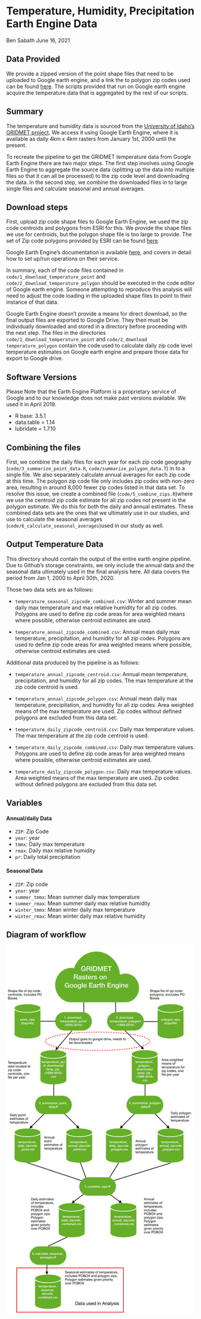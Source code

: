 Temperature, Humidity, Precipitation Earth Engine Data
================
Ben Sabath
June 16, 2021

## Data Provided

We provide a zipped version of the point shape files that need to be
uploaded to Google earth engine, and a link the to polygon zip codes
used can be found [here](https://developers.google.com/earth-engine/).
The scripts provided that run on Google earth engine acquire the
temperature data that is aggregated by the rest of our scripts.

## Summary

The temperature and humidity data is sourced from the [University of
Idaho’s GRIDMET
project](https://developers.google.com/earth-engine/datasets/catalog/IDAHO_EPSCOR_GRIDMET).
We access it using Google Earth Engine, where it is available as daily
4km x 4km rasters from January 1st, 2000 until the present.

To recreate the pipeline to get the GRIDMET temperature data from Google
Earth Engine there are two major steps. The first step involves using
Google Earth Engine to aggregate the source data (splitting up the data
into multiple files so that it can all be processed) to the zip code
level and downloading the data. In the second step, we combine the
downloaded files in to large single files and calculate seasonal and
annual averages.

## Download steps

First, upload zip code shape files to Google Earth Engine, we used the
zip code centroids and polygons from ESRI for this. We provide the shape
files we use for centroids, but the polygon shape file is too large to
provide. The set of Zip code polygons provided by ESRI can be found
[here](https://www.arcgis.com/home/item.html?id=8d2012a2016e484dafaac0451f9aea24).

Google Earth Engine’s documentation is available
[here](https://developers.google.com/earth-engine/), and covers in
detail how to set up/run operations on their service.

In summary, each of the code files contained in
`code/1_download_temperature_point` and
`code/2_download_temperature_polygon` should be executed in the code
editor of Google earth engine. Someone attempting to reproduce this
analysis will need to adjust the code loading in the uploaded shape
files to point to their instance of that data.

Google Earth Engine doesn’t provide a means for direct download, so the
final output files are exported to Google Drive. They then must be
individually downloaded and stored in a directory before proceeding with
the next step. The files in the directories
`code/1_download_temperature_point` and `code/2_download
temperature_polygon` contain the code used to calculate daily zip code
level temperature estimates on Google earth engine and prepare those
data for export to Google drive.

## Software Versions

Please Note that the Earth Engine Platform is a proprietary service of
Google and to our knowledge does not make past versions available. We
used it in April 2019.

  - R base: 3.5.1
  - data.table = 1.14
  - lubridate = 1.7.10

## Combining the files

First, we combine the daily files for each year for each zip code
geography (`code/3_summarize_point_data.R`,
`code/summarize_polygon_data.T`) in to a single file. We also separately
calculate annual averages for each zip code at this time. The polygon
zip code file only includes zip codes with non-zero area, resulting in
around 8,000 fewer zip codes listed in that data set. To resolve this
issue, we create a combined file (`code/5_combine_zips.R`)where we use
the centroid zip code estimate for all zip codes not present in the
polygon estimate. We do this for both the daily and annual estimates.
These combined data sets are the ones that we ultimately use in our
studies, and use to calculate the seasonal averages
(`code/6_calculate_seasonal_averages`)used in our study as well.

## Output Temperature Data

This directory should contain the output of the entire earth engine
pipeline. Due to Github’s storage constraints, we only include the
annual data and the seasonal data ultimately used in the final analysis
here. All data covers the period from Jan 1, 2000 to April 30th, 2020.

Those two data sets are as follows:

  - `temperature_seasonal_zipcode_combined.csv`: Winter and summer mean
    daily max temperature and max relative humidity for all zip codes.
    Polygons are used to define zip code areas for area weighted means
    where possible, otherwise centroid estimates are used.

  - `temperature_annual_zipcode_combined.csv`: Annual mean daily max
    temperature, precipitation, and humidity for all zip codes. Polygons
    are used to define zip code areas for area weighted means where
    possible, otherwise centroid estimates are used.

Additional data produced by the pipeline is as follows:

  - `temperature_annual_zipcode_centroid.csv`: Annual mean temperature,
    precipitation, and humidity for all zip codes. The max temperature
    at the zip code centroid is used.

  - `temperature_annual_zipcode_polygon.csv`: Annual mean daily max
    temperature, precipitation, and humidity for all zip codes. Area
    weighted means of the max temperature are used. Zip codes without
    defined polygons are excluded from this data set.

  - `temperature_daily_zipcode_centroid.csv`: Daily max temperature
    values. The max temperature at the zip code centroid is used.

  - `temperature_daily_zipcode_combined.csv`: Daily max temperature
    values. Polygons are used to define zip code areas for area weighted
    means where possible, otherwise centroid estimates are used.

  - `temperature_daily_zipcode_polygon.csv`: Daily max temperature
    values. Area weighted means of the max temperature are used. Zip
    codes without defined polygons are excluded from this data set.

## Variables

#### Annual/daily Data

  - `ZIP`: Zip Code
  - `year`: year
  - `tmmx`: Daily max temperature
  - `rmax`: Daily max relative humidity
  - `pr`: Daily total precipitation

#### Seasonal Data

  - `ZIP`: Zip code
  - `year`: year
  - `summer_tmmx`: Mean summer daily max temperature
  - `summer_rmax`: Mean summer daily max relative humidity
  - `winter_tmmx`: Mean winter daily max temperature
  - `winter_rmax`: Mean winter daily max relative humidity

## Diagram of workflow

![](earthengine_workflow.png)
